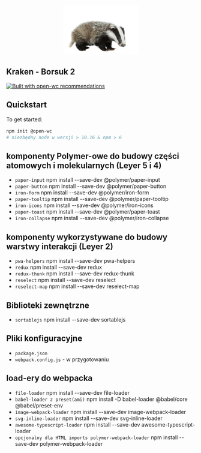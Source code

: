 <p align="center">
  <img width="200" src="src/img/badger.jpg"></img>
</p>

## Kraken - Borsuk 2

[![Built with open-wc recommendations](https://img.shields.io/badge/built%20with-open--wc-blue.svg)](https://github.com/open-wc)

## Quickstart

To get started:

```sh
npm init @open-wc
# niezbędny node w wersji > 10.16 & npm > 6
```

## komponenty Polymer-owe do budowy części atomowych i molekularnych (Leyer 5 i 4)

- `paper-input` npm install --save-dev @polymer/paper-input
- `paper-button` npm install --save-dev @polymer/paper-button
- `iron-form` npm install --save-dev @polymer/iron-form
- `paper-tooltip` npm install --save-dev @polymer/paper-tooltip
- `iron-icons` npm install --save-dev @polymer/iron-icons
- `paper-toast` npm install --save-dev @polymer/paper-toast
- `iron-collapse` npm install --save-dev @polymer/iron-collapse

## komponenty wykorzystywane do budowy warstwy interakcji (Leyer 2)

- `pwa-helpers` npm install --save-dev pwa-helpers
- `redux` npm install --save-dev redux
- `redux-thunk` npm install --save-dev redux-thunk
- `reselect` npm install --save-dev reselect
- `reselect-map` npm install --save-dev reselect-map

## Biblioteki zewnętrzne

- `sortablejs` npm install --save-dev sortablejs

## Pliki konfiguracyjne

- `package.json` 
- `webpack.config.js` - w przygotowaniu

## load-ery do webpacka

- `file-loader` npm install --save-dev file-loader
- `babel-loader z preset(ami)` npm install -D babel-loader @babel/core @babel/preset-env
- `image-webpack-loader` npm install --save-dev image-webpack-loader
- `svg-inline-loader` npm install --save-dev svg-inline-loader
- `awesome-typescript-loader` npm install --save-dev awesome-typescript-loader
- `opcjonalny dla HTML imports polymer-webpack-loader` npm install --save-dev polymer-webpack-loader

